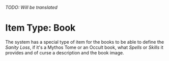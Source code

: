 <!--- This file is auto generated from module/manual/de/item_book.md -->
*TODO: Will be translated*

# Item Type: Book

The system has a special type of item for the books to be able to define the _Sanity Loss_, if it's a Mythos Tome or an Occult book, what _Spells_ or _Skills_ it provides and of curse a description and the book image.

